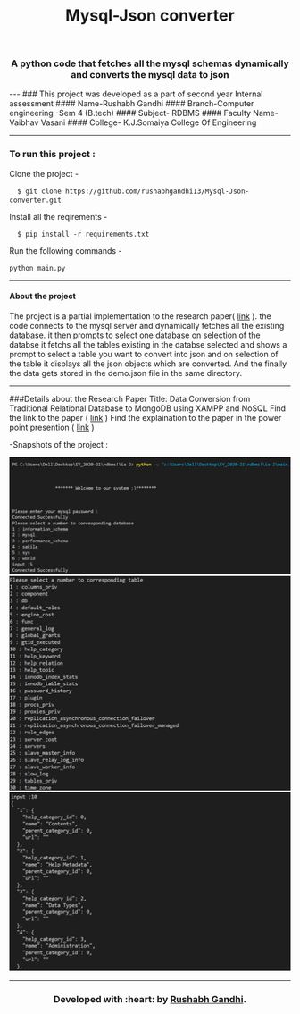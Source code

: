 <h1 align="center">Mysql-Json converter</h1>
<div align="center">
  <br>
  <h3>A python code that fetches all the mysql schemas dynamically and converts the mysql data to json</h3>
</div>
---
### This project was developed as a part of second year Internal assessment
#### Name-Rushabh Gandhi 
#### Branch-Computer engineering -Sem 4 (B.tech)
#### Subject- RDBMS 
#### Faculty Name- Vaibhav Vasani 
#### College- K.J.Somaiya College Of Engineering 
 



---

  
### To run this project :

Clone the project -
```
  $ git clone https://github.com/rushabhgandhi13/Mysql-Json-converter.git
```
  
Install all the reqirements -
```
  $ pip install -r requirements.txt
 ``` 

Run the following commands -

```
python main.py
```

---
#### About the project
The project is a partial implementation to the research paper( [link](https://github.com/rushabhgandhi13/Mysql-Json-converter/blob/main/Ieee_paper.pdf "link") ). the code connects to the mysql server and dynamically fetches all the existing database. it then prompts to select one database on selection of the databse it fetchs all the tables existing in the databse selected and shows a prompt to select a table you want to convert into json and on selection of the table it displays all the json objects which are converted. And the finally the data gets stored in the demo.json file in the same directory. 

---

###Details about the Research Paper
Title: Data Conversion from Traditional Relational Database to MongoDB using XAMPP and NoSQL
Find the link to the paper ( [link](https://github.com/rushabhgandhi13/Mysql-Json-converter/blob/main/Ieee_paper.pdf "link") )
Find the explaination to the paper in the power point presention ( [link](https://github.com/rushabhgandhi13/Mysql-Json-converter/blob/main/ieee_1911012.pptx "link") )


-Snapshots of the project :

![img](screenshots/ss1.png)
![img](screenshots/ss2.png)  
![img](screenshots/ss3.png)  



---
<h3 align="center"><b>Developed with :heart: by <a href="https://github.com/rushabhgandhi13">Rushabh Gandhi</a>.</b></h1>
